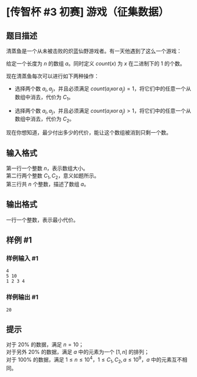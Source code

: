# [传智杯 #3 初赛] 游戏（征集数据）

## 题目描述

清蒸鱼是一个从未被击败的炽蓝仙野游戏者。有一天他遇到了这么一个游戏：

给定一个长度为 $n$ 的数组 $a$。同时定义 $count(x)$ 为 $x$ 在二进制下的 $1$ 的个数。

现在清蒸鱼每次可以进行如下两种操作：

- 选择两个数 $a_i, a_j$，并且必须满足 $count(a_i \operatorname{xor} a_j)=1$，将它们中的任意一个从数组中消去，代价为 $C_1$。

- 选择两个数 $a_i, a_j$，并且必须满足 $count(a_i \operatorname{xor} a_j) > 1$，将它们中的任意一个从数组中消去，代价为 $C_2$。

现在你想知道，最少付出多少的代价，能让这个数组被消到只剩一个数。

## 输入格式

第一行一个整数 $n$，表示数组大小。  
第二行两个整数 $C_1, C_2$，意义如题所示。  
第三行共 $n$ 个整数，描述了数组 $a$。

## 输出格式

一行一个整数，表示最小代价。

## 样例 #1

### 样例输入 #1
```
4
5 10
1 2 3 4
```

### 样例输出 #1

```
20
```

## 提示

对于 $20\%$ 的数据，满足 $n = 10$；  
对于另外 $20\%$ 的数据，满足 $a$ 中的元素为一个 $[1, n]$ 的排列；  
对于 $100\%$ 的数据，满足 $1 \leq n \leq {10}^4$，$1\le C_1, C_2, a \le {10}^9$，$a$ 中的元素互不相同。
